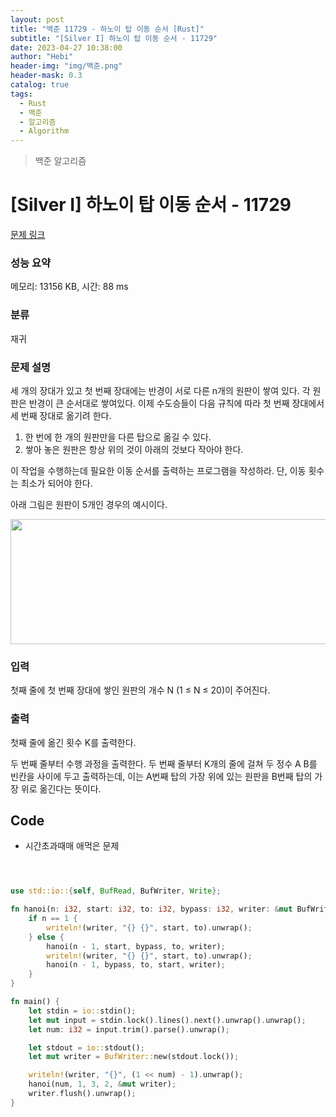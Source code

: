 ```yaml
---
layout: post
title: "백준 11729 - 하노이 탑 이동 순서 [Rust]"
subtitle: "[Silver I] 하노이 탑 이동 순서 - 11729"
date: 2023-04-27 10:38:00
author: "Hebi"
header-img: "img/백준.png"
header-mask: 0.3
catalog: true
tags:
  - Rust
  - 백준
  - 알고리즘
  - Algorithm
---
```


> 백준 알고리즘

# [Silver I] 하노이 탑 이동 순서 - 11729

[문제 링크](https://www.acmicpc.net/problem/11729)

### 성능 요약

메모리: 13156 KB, 시간: 88 ms

### 분류

재귀

### 문제 설명

<p>세 개의 장대가 있고 첫 번째 장대에는 반경이 서로 다른 n개의 원판이 쌓여 있다. 각 원판은 반경이 큰 순서대로 쌓여있다. 이제 수도승들이 다음 규칙에 따라 첫 번째 장대에서 세 번째 장대로 옮기려 한다.</p>

<ol>
	<li>한 번에 한 개의 원판만을 다른 탑으로 옮길 수 있다.</li>
	<li>쌓아 놓은 원판은 항상 위의 것이 아래의 것보다 작아야 한다.</li>
</ol>

<p>이 작업을 수행하는데 필요한 이동 순서를 출력하는 프로그램을 작성하라. 단, 이동 횟수는 최소가 되어야 한다.</p>

<p>아래 그림은 원판이 5개인 경우의 예시이다.</p>

<p style="text-align: center;"><img alt="" src="https://onlinejudgeimages.s3-ap-northeast-1.amazonaws.com/problem/11729/hanoi.png" style="height:200px; width:1050px"></p>

### 입력

 <p>첫째 줄에 첫 번째 장대에 쌓인 원판의 개수 N (1 ≤ N ≤ 20)이 주어진다.</p>

### 출력

 <p>첫째 줄에 옮긴 횟수 K를 출력한다.</p>

<p>두 번째 줄부터 수행 과정을 출력한다. 두 번째 줄부터 K개의 줄에 걸쳐 두 정수 A B를 빈칸을 사이에 두고 출력하는데, 이는 A번째 탑의 가장 위에 있는 원판을 B번째 탑의 가장 위로 옮긴다는 뜻이다.</p>

## Code

- 시간초과때매 애먹은 문제

```rs



use std::io::{self, BufRead, BufWriter, Write};

fn hanoi(n: i32, start: i32, to: i32, bypass: i32, writer: &mut BufWriter<io::StdoutLock>) {
    if n == 1 {
        writeln!(writer, "{} {}", start, to).unwrap();
    } else {
        hanoi(n - 1, start, bypass, to, writer);
        writeln!(writer, "{} {}", start, to).unwrap();
        hanoi(n - 1, bypass, to, start, writer);
    }
}

fn main() {
    let stdin = io::stdin();
    let mut input = stdin.lock().lines().next().unwrap().unwrap();
    let num: i32 = input.trim().parse().unwrap();

    let stdout = io::stdout();
    let mut writer = BufWriter::new(stdout.lock());

    writeln!(writer, "{}", (1 << num) - 1).unwrap();
    hanoi(num, 1, 3, 2, &mut writer);
    writer.flush().unwrap();
}
```
